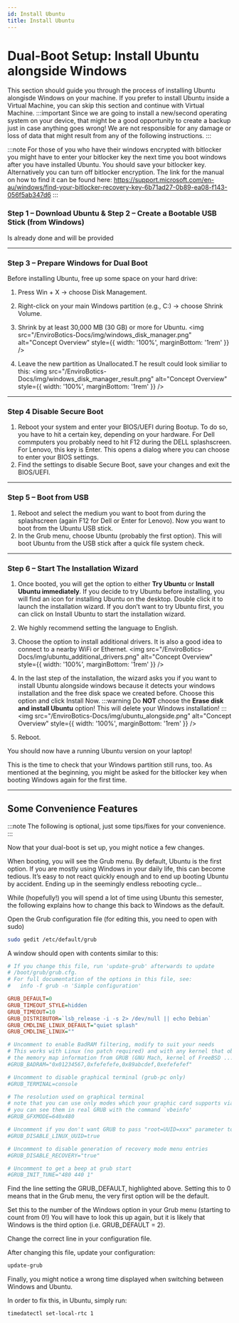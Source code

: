 ```yaml
---
id: Install Ubuntu
title: Install Ubuntu
---
```


# Dual-Boot Setup: Install Ubuntu alongside Windows

This section should guide you through the process of installing Ubuntu alongisde Windows on your machine. If you prefer to install Ubuntu inside a Virtual Machine, you can skip this section and continue with Virtual Machine.
:::important
Since we are going to install a new/second operating system on your device, that might be a good opportunity to create a backup just in case anything goes wrong! We are not responsible for any damage or loss of data that might result from any of the following instructions.
:::

:::note
For those of you who have their windows encrypted with bitlocker you might have to enter your bitlocker key the next time you boot windows after you have installed Ubuntu. You should save your bitlocker key. Alternatively you can turn off bitlocker encryption.
The link for the manual on how to find it can be found here: https://support.microsoft.com/en-au/windows/find-your-bitlocker-recovery-key-6b71ad27-0b89-ea08-f143-056f5ab347d6
:::

### Step 1 – Download Ubuntu & Step 2 – Create a Bootable USB Stick (from Windows)

Is already done and will be provided

---

### Step 3 – Prepare Windows for Dual Boot

Before installing Ubuntu, free up some space on your hard drive:

1. Press Win + X → choose Disk Management.

2. Right-click on your main Windows partition (e.g., C:) → choose Shrink Volume.

3. Shrink by at least 30,000 MB (30 GB) or more for Ubuntu.
<img src="/EnviroBotics-Docs/img/windows_disk_manager.png" alt="Concept Overview" style={{ width: '100%', marginBottom: '1rem' }} />


4. Leave the new partition as Unallocated.T he result could look similiar to this:
<img src="/EnviroBotics-Docs/img/windows_disk_manager_result.png" alt="Concept Overview" style={{ width: '100%', marginBottom: '1rem' }} />

---

### Step 4 Disable Secure Boot

1. Reboot your system and enter your BIOS/UEFI during Bootup. To do so, you have to hit a certain key, depending on your hardware. For Dell commputers you probably need to hit F12 during the DELL splashscreen. For Lenovo, this key is Enter. This opens a dialog where you can choose to enter your BIOS settings.
2. Find the settings to disable Secure Boot, save your changes and exit the BIOS/UEFI.

---

### Step 5 – Boot from USB
1. Reboot and select the medium you want to boot from during the splashscreen (again F12 for Dell or Enter for Lenovo). Now you want to boot from the Ubuntu USB stick.
2. In the Grub menu, choose Ubuntu (probably the first option). This will boot Ubuntu from the USB stick after a quick file system check.

---

### Step 6 – Start The Installation Wizard

1. Once booted, you will get the option to either **Try Ubuntu** or **Install Ubuntu immediately**. If you decide to try Ubuntu before installing, you will find an icon for installing Ubuntu on the desktop. Double click it to launch the installation wizard. If you don’t want to try Ubuntu first, you can click on Install Ubuntu to start the installation wizard.
2. We highly recommend setting the language to English.
3. Choose the option to install additional drivers. It is also a good idea to connect to a nearby WiFi or Ethernet.
<img src="/EnviroBotics-Docs/img/ubuntu_additional_drivers.png" alt="Concept Overview" style={{ width: '100%', marginBottom: '1rem' }} />

4. In the last step of the installation, the wizard asks you if you want to install Ubuntu alongside windows because it detects your windows installation and the free disk space we created before. Choose this option and click Install Now.
:::warning
Do **NOT** choose the **Erase disk and install Ubuntu** option! This will delete your Windows installation!
:::
<img src="/EnviroBotics-Docs/img/ubuntu_alongside.png" alt="Concept Overview" style={{ width: '100%', marginBottom: '1rem' }} />

5. Reboot.

You should now have a running Ubuntu version on your laptop!

This is the time to check that your Windows partition still runs, too. As mentioned at the beginning, you might be asked for the bitlocker key when booting Windows again for the first time.

---

## Some Convenience Features
:::note
The following is optional, just some tips/fixes for your convenience.
:::

Now that your dual-boot is set up, you might notice a few changes.

When booting, you will see the Grub menu. By default, Ubuntu is the first option. If you are mostly using Windows in your daily life, this can become tedious. It’s easy to not react quickly enough and to end up booting Ubuntu by accident. Ending up in the seemingly endless rebooting cycle…

While (hopefully!) you will spend a lot of time using Ubuntu this semester, the following explains how to change this back to Windows as the default.

Open the Grub configuration file (for editing this, you need to open with sudo)

```bash
sudo gedit /etc/default/grub
```

A window should open with contents similar to this:

```ini {6} showLineNumbers
# If you change this file, run 'update-grub' afterwards to update
# /boot/grub/grub.cfg.
# For full documentation of the options in this file, see:
#   info -f grub -n 'Simple configuration'

GRUB_DEFAULT=0
GRUB_TIMEOUT_STYLE=hidden
GRUB_TIMEOUT=10
GRUB_DISTRIBUTOR=`lsb_release -i -s 2> /dev/null || echo Debian`
GRUB_CMDLINE_LINUX_DEFAULT="quiet splash"
GRUB_CMDLINE_LINUX=""

# Uncomment to enable BadRAM filtering, modify to suit your needs
# This works with Linux (no patch required) and with any kernel that obtains
# the memory map information from GRUB (GNU Mach, kernel of FreeBSD ...)
#GRUB_BADRAM="0x01234567,0xfefefefe,0x89abcdef,0xefefefef"

# Uncomment to disable graphical terminal (grub-pc only)
#GRUB_TERMINAL=console

# The resolution used on graphical terminal
# note that you can use only modes which your graphic card supports via VBE
# you can see them in real GRUB with the command `vbeinfo'
#GRUB_GFXMODE=640x480

# Uncomment if you don't want GRUB to pass "root=UUID=xxx" parameter to Linux
#GRUB_DISABLE_LINUX_UUID=true

# Uncomment to disable generation of recovery mode menu entries
#GRUB_DISABLE_RECOVERY="true"

# Uncomment to get a beep at grub start
#GRUB_INIT_TUNE="480 440 1"
```

Find the line setting the GRUB_DEFAULT, highlighted above. Setting this to 0 means that in the Grub menu, the very first option will be the default.

Set this to the number of the Windows option in your Grub menu (starting to count from 0!) You will have to look this up again, but it is likely that Windows is the third option (i.e. GRUB_DEFAULT = 2).

Change the correct line in your configuration file.

After changing this file, update your configuration:
```bash 
update-grub
```
Finally, you might notice a wrong time displayed when switching between Windows and Ubuntu.

In order to fix this, in Ubuntu, simply run:
```bash
timedatectl set-local-rtc 1
```


